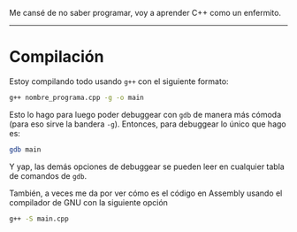 Me cansé de no saber programar, voy a aprender C++ como un enfermito.

--- 

# Compilación

Estoy compilando todo usando `g++` con el siguiente formato: 

``` sh
g++ nombre_programa.cpp -g -o main
```

Esto lo hago para luego poder debuggear con `gdb` de manera más cómoda (para eso sirve la bandera `-g`). Entonces, para debuggear lo único que hago es:

``` sh
gdb main
```

Y yap, las demás opciones de debuggear se pueden leer en cualquier tabla de comandos de `gdb`.

También, a veces me da por ver cómo es el código en Assembly usando el compilador de GNU con la siguiente opción

``` sh
g++ -S main.cpp
```

